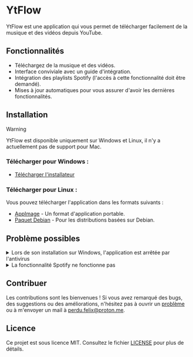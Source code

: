 # YtFlow

YtFlow est une application qui vous permet de télécharger facilement de la musique et des vidéos depuis YouTube.

## Fonctionnalités

- Téléchargez de la musique et des vidéos.
- Interface conviviale avec un guide d'intégration.
- Intégration des playlists Spotify (l'accès à cette fonctionnalité doit être demandé).
- Mises à jour automatiques pour vous assurer d'avoir les dernières fonctionnalités.


## Installation

> [!WARNING]
> YtFlow est disponible uniquement sur Windows et Linux, il n'y a actuellement pas de support pour Mac.

### Télécharger pour Windows :
- [Télécharger l'installateur](https://github.com/git-psi/YtFlow/releases/latest/download/YtFlow-Setup-windows.exe)

### Télécharger pour Linux :
Vous pouvez télécharger l'application dans les formats suivants :
- [AppImage](https://github.com/git-psi/YtFlow/releases/latest/download/YtFlow.AppImage) - Un format d'application portable.
- [Paquet Debian](https://github.com/git-psi/YtFlow/releases/latest/download/YtFlow.deb) - Pour les distributions basées sur Debian.

## Problème possibles
<details>
    <summary>
        Lors de son installation sur Windows, l'application est arrêtée par l'antivirus
    </summary>
    <blockquote>
        N'ayant pas de certificat, l'application peut être arrêtée par l'antivirus. Vous pouvez alors choisir de ne pas l'installer ou cliquer sur "More Info" puis "Run anyway".
        <br>
        <img src="https://github.com/git-psi/YtFlow/blob/main/img/screenshot-win-antivirus.png" alt="Screenshot Windows Antivirus" style="max-width:100%;">
    </blockquote>
</details>
<details>
    <summary>
        La fonctionnalité Spotify ne fonctionne pas
    </summary>
    <blockquote>
        À cause de restrictions imposées par Spotify, cette fonctionnalité ne peut pas être activée par défaut. 
        Pour l'activer, rien de plus simple: envoie-moi l'adresse email du compte Spotify que tu souhaites utiliser, à <a class='link-body-emphasis' href="mailto:perdu.felix@proton.me?subject=Activer%20l%27option%20pour%20mon%20compte%20Spotify&body=Pourrais tu activer la fonctionnalité Spotify pour: [email].">perdu.felix@proton.me</a> (ou sur n'importe quelle plateforme).
    </blockquote>
</details>

## Contribuer

Les contributions sont les bienvenues ! Si vous avez remarqué des bugs, des suggestions ou des améliorations, n'hésitez pas à ouvrir un [problème](https://github.com/git-psi/YtFlow/issues) ou à m'envoyer un mail à perdu.felix@proton.me.

## Licence

Ce projet est sous licence MIT. Consultez le fichier [LICENSE](LICENSE) pour plus de détails.